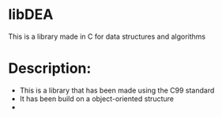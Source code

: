 # libDEA
This is a library made in C for data structures and algorithms 

# Description:
- This is a library that has been made using the C99 standard
- It has been build on a object-oriented structure
- 
